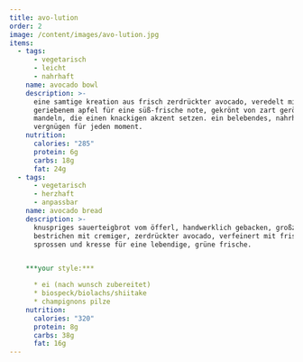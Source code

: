 ```yaml
---
title: avo-lution
order: 2
image: /content/images/avo-lution.jpg
items:
  - tags:
      - vegetarisch
      - leicht
      - nahrhaft
    name: avocado bowl
    description: >-
      eine samtige kreation aus frisch zerdrückter avocado, veredelt mit fein
      geriebenem apfel für eine süß-frische note, gekrönt von zart gerösteten
      mandeln, die einen knackigen akzent setzen. ein belebendes, nahrhaftes
      vergnügen für jeden moment.
    nutrition:
      calories: "285"
      protein: 6g
      carbs: 18g
      fat: 24g
  - tags:
      - vegetarisch
      - herzhaft
      - anpassbar
    name: avocado bread
    description: >-
      knuspriges sauerteigbrot vom öfferl, handwerklich gebacken, großzügig
      bestrichen mit cremiger, zerdrückter avocado, verfeinert mit frischen
      sprossen und kresse für eine lebendige, grüne frische.


    ***your style:***

      * ei (nach wunsch zubereitet)
      * biospeck/biolachs/shiitake
      * champignons pilze
    nutrition:
      calories: "320"
      protein: 8g
      carbs: 38g
      fat: 16g
---
```

